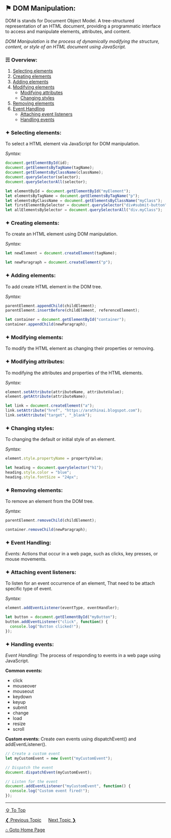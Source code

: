 ## &#9873; DOM Manipulation:
DOM is stands for Document Object Model. A tree-structured representation of an HTML document, providing a programmatic interface to access and manipulate elements, attributes, and content.

*DOM Manipulation is the process of dynamically modifying the structure, content, or style of an HTML document using JavaScript.*

### &#9780; Overview:
1. [Selecting elements](#-selecting-elements)
2. [Creating elements](#-creating-elements)
3. [Adding elements](#-adding-elements)
4. [Modifying elements](#-modifying-elements)
    - [Modifying attributes](#-modifying-attributes)
    - [Changing styles](#-changing-styles)
5. [Removing elements](#-removing-elements)
6. [Event Handling](#-event-handling)
    - [Attaching event listeners](#-attaching-event-listeners)
    - [Handling events](#-handling-events)

### &#10022; Selecting elements:
To select a HTML element via JavaScript for DOM manipulation.

*Syntax:*
```javascript
document.getElementById(id);
document.getElementsByTagName(tagName);
document.getElementsByClassName(className);
document.querySelector(selector);
document.querySelectorAll(selector);
```

```javascript
let elementById = document.getElementById("myElement");
let elementsByTagName = document.getElementsByTagName("p");
let elementsByClassName = document.getElementsByClassName("myClass");
let firstElementBySelector = document.querySelector("div#submit-button");
let allElementsBySelector = document.querySelectorAll("div.myClass");
```

### &#10022; Creating elements:
To create an HTML element using DOM manipulation.

*Syntax:*
```javascript
let newElement = document.createElement(tagName);
```

```javascript
let newParagraph = document.createElement("p");
```

### &#10022; Adding elements:
To add create HTML element in the DOM tree.

*Syntax:*
```javascript
parentElement.appendChild(childElement);
parentElement.insertBefore(childElement, referenceElement);
```

```javascript
let container = document.getElementById("container");
container.appendChild(newParagraph);
```

### &#10022; Modifying elements:
To modify the HTML element as changing their properties or removing.

### &#10022; Modifying attributes:
To modifying the attributes and properties of the HTML elements.

*Syntax:*
```javascript
element.setAttribute(attributeName, attributeValue);
element.getAttribute(attributeName);
```

```javascript
let link = document.createElement("a");
link.setAttribute("href", "https://arathinai.blogspot.com");
link.setAttribute("target", "_blank");
```

### &#10022; Changing styles:
To changing the default or initial style of an element.

*Syntax:*
```javascript
element.style.propertyName = propertyValue;
```

```javascript
let heading = document.querySelector("h1");
heading.style.color = "blue";
heading.style.fontSize = "24px";
```

### &#10022; Removing elements:
To remove an element from the DOM tree.

*Syntax:*
```javascript
parentElement.removeChild(childElement);
```

```javascript
container.removeChild(newParagraph);
```

### &#10022; Event Handling:
*Events:* Actions that occur in a web page, such as clicks, key presses, or mouse movements.

### &#10022; Attaching event listeners:
To listen for an event occurrence of an element, That need to be attach specific type of event.

*Syntax:*
```javascript
element.addEventListener(eventType, eventHandler);
```

```javascript
let button = document.getElementById("myButton");
button.addEventListener("click", function() {
  console.log("Button clicked!");
});
```

### &#10022; Handling events:
*Event Handling:* The process of responding to events in a web page using JavaScript.

**Common events:**
- click
- mouseover
- mouseout
- keydown
- keyup
- submit
- change
- load
- resize
- scroll

**Custom events:**
Create own events using dispatchEvent() and addEventListener().

```javascript
// Create a custom event
let myCustomEvent = new Event("myCustomEvent");

// Dispatch the event
document.dispatchEvent(myCustomEvent);

// Listen for the event
document.addEventListener("myCustomEvent", function() {
  console.log("Custom event fired!");
});
```

---
[&#8682; To Top](#-dom-manipulation)

[&#10094; Previous Topic](./date-and-time.md) &emsp; [Next Topic &#10095;](./objects.md)

[&#8962; Goto Home Page](../README.md)
